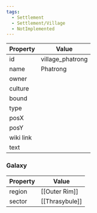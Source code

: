 ```yaml
---
tags:
  - Settlement
  - Settlement/Village
  - NotImplemented
---
```


| Property  | Value            |
| --------- | ---------------- |
| id        | village_phatrong |
| name      | Phatrong         |
| owner     |                  |
| culture   |                  |
| bound     |                  |
| type      |                  |
| posX      |                  |
| posY      |                  |
| wiki link |                  |
| text      |                  |

### Galaxy
| Property | Value          |
| -------- | -------------- |
| region   | [[Outer Rim]]  |
| sector   | [[Thrasybule]] |
